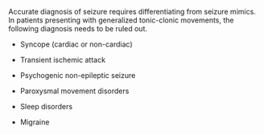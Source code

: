 Accurate diagnosis of seizure requires differentiating from seizure mimics. In patients presenting with generalized tonic-clonic movements, the following diagnosis needs to be ruled out.

- Syncope (cardiac or non-cardiac)

- Transient ischemic attack

- Psychogenic non-epileptic seizure

- Paroxysmal movement disorders

- Sleep disorders

- Migraine